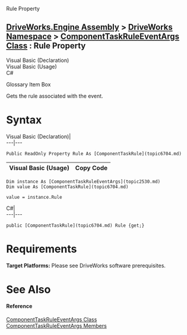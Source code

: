 Rule Property   
  
[DriveWorks.Engine Assembly](topic2156.md) > [DriveWorks Namespace](topic2159.md) > [ComponentTaskRuleEventArgs Class](topic2530.md) : Rule Property  
---  
  
Visual Basic (Declaration)    
Visual Basic (Usage)    
C# 

Glossary Item Box

Gets the rule associated with the event. 

# Syntax

Visual Basic (Declaration)|   
---|---  
      
    
    Public ReadOnly Property Rule As [ComponentTaskRule](topic6704.md)  
  
Visual Basic (Usage)| Copy Code  
---|---  
      
    
    Dim instance As [ComponentTaskRuleEventArgs](topic2530.md)
    Dim value As [ComponentTaskRule](topic6704.md)
     
    value = instance.Rule  
  
C#|   
---|---  
      
    
    public [ComponentTaskRule](topic6704.md) Rule {get;}  
  
# Requirements

**Target Platforms:** Please see DriveWorks software prerequisites.

# See Also

#### Reference

[ComponentTaskRuleEventArgs Class](topic2530.md)   
[ComponentTaskRuleEventArgs Members](topic2531.md)


